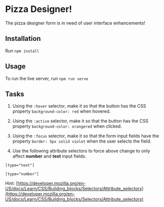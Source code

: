 # Pizza Designer!

The pizza designer form is in need of user interface enhancements!

## Installation

Run `npm install`

## Usage

To run the live server, run `npm run serve`

## Tasks

1. Using the `:hover` selector, make it so that the button has the CSS property `background-color: red` when hovered.

2. Using the `:active` selector, make it so that the button has the CSS property `background-color: orangered` when clicked.

3. Using the `:focus` selector, make it so that the form input fields have the property `border: 5px solid violet` when the user selects the field.

4. Use the following attribute selectors to force above change to only affect **number** and **text** input fields.

`[type="text"]`

`[type="number"]`

Hint: [https://developer.mozilla.org/en-US/docs/Learn/CSS/Building_blocks/Selectors/Attribute_selectors](https://developer.mozilla.org/en-US/docs/Learn/CSS/Building_blocks/Selectors/Attribute_selectors)